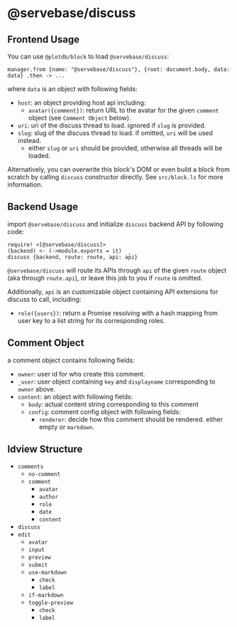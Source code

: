 # @servebase/discuss

## Frontend Usage

You can use `@plotdb/block` to load `@servebase/discuss`:

    manager.from {name: "@servebase/discuss"}, {root: document.body, data: data} .then -> ...

where `data` is an object with following fields:

 - `host`: an object providing host api including:
   - `avatar({comment})`: return URL to the avatar for the given `comment` object (see `Comment Object` below).
 - `uri`: uri of the discuss thread to load. ignored if `slug` is provided.
 - `slug`: slug of the discuss thread to load. if omitted, `uri` will be used instead.
   - either `slug` or `uri` should be provided, otherwise all threads will be loaded.

Alternatively, you can overwrite this block's DOM or even build a block from scratch by calling `discuss` constructor directly. See `src/block.ls` for more information.


## Backend Usage


import `@servebase/discuss` and initialize `discuss` backend API by following code:

    require! <[@servebase/discuss]>
    (backend) <- (->module.exports = it)  _
    discuss {backend, route: route, api: api}

`@servebase/discuss` will route its APIs through `api` of the given `route` object (aka through `route.api`), or leave this job to you if `route` is omitted.

Additionally, `api` is an customizable object containing API extensions for discuss to call, including:

 - `role({users})`: return a Promise resolving with a hash mapping from user key to a list string for its corresponding roles.


## Comment Object

a comment object contains following fields:

 - `owner`: user id for who create this comment.
 - `_user`: user object containing `key` and `displayname` corresponding to `owner` above.
 - `content`: an object with following fields:
   - `body`: actual content string corresponding to this comment
   - `config`: comment config object with following fields:
     - `renderer`: decide how this comment should be rendered. either empty or `markdown`.


## ldview Structure
 
 - `comments`
   - `no-comment`
   - `comment`
     - `avatar`
     - `author`
     - `role`
     - `date`
     - `content`
 - `discuss`
 - `edit`
   - `avatar`
   - `input`
   - `preview`
   - `submit` 
   - `use-markdown`
     - `check`
     - `label`
   - `if-markdown`
   - `toggle-preview`
     - `check`
     - `label`
